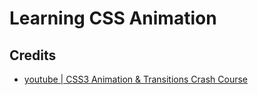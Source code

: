 # Learning CSS Animation

## Credits

- [youtube | CSS3 Animation & Transitions Crash Course](https://www.youtube.com/watch?v=zHUpx90NerM&ab_channel=TraversyMedia)